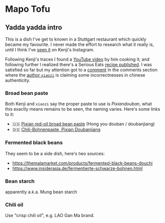 # Mapo Tofu

## Yadda yadda intro
This is a dish I've get to known in a Stuttgart restaurant which quickly became my favourite. I never made the effort to research what it really is, until I think I've [seen it](https://www.instagram.com/p/CaIw6NdPDxp/) on Kenji's Instagram.

Following Kenji's traces I found a [YouTube video](https://www.youtube.com/watch?v=2AI8YPammTo) by him cooking it; and following further I realized there's a Serious Eats [recipe published](https://www.seriouseats.com/real-deal-mapo-dofu-tofu-chinese-sichuan-recipe). I was satisfied so far but my attention got to a [comment](https://www.seriouseats.com/real-deal-mapo-dofu-tofu-chinese-sichuan-recipe#comment-5523380302) in the comments section where the [author `xiaozi`](https://disqus.com/by/xiaozi/) is claiming some incorrectnesses in chinese authenticity.

### Broad bean paste

Both Kenji and `xiaozi` say the proper paste to use is _Pixiandouban_, what this exactly means remains to be seen, the naming varies. Here's some links to it:

* 🇺🇸 <span itemprop="ingredient">[Pixian red-oil broad bean paste](https://themalamarket.com/collections/all/products/red-oil-pixian-chili-bean-paste-hong-you-doubanjiang) (Hong you douban / doubanjiang)</span>
* 🇩🇪 [Chili-Bohnenpaste, Pixian Doubanjiang](https://www.insiderasia.de/bohnenpaste-mit-chili-pixian-doubanjiang.html)

### Fermented black beans

They seem to be a side dish, here's two sources:

* https://themalamarket.com/products/fermented-black-beans-douchi
* https://www.insiderasia.de/fermentierte-schwarze-bohnen.html

### Bean starch

apparently a.k.a. Mung bean starch

### Chili oil

Use "crisp chili oil", e.g. LAO Gan Ma brand.
